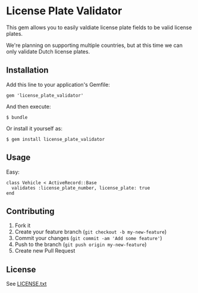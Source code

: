 # License Plate Validator

This gem allows you to easily valdiate license plate fields to be valid
license plates.

We're planning on supporting multiple countries, but at this time we can
only validate Dutch license plates.

## Installation

Add this line to your application's Gemfile:

    gem 'license_plate_validator'

And then execute:

    $ bundle

Or install it yourself as:

    $ gem install license_plate_validator

## Usage

Easy:

    class Vehicle < ActiveRecord::Base
      validates :license_plate_number, license_plate: true
    end

## Contributing

1. Fork it
2. Create your feature branch (`git checkout -b my-new-feature`)
3. Commit your changes (`git commit -am 'Add some feature'`)
4. Push to the branch (`git push origin my-new-feature`)
5. Create new Pull Request

## License

See [LICENSE.txt](https://github.com/ariejan/license_plate_validator/blob/master/LICENSE.txt)
